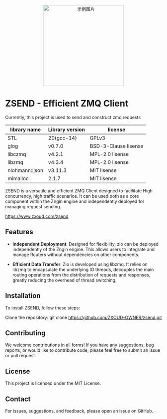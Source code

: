 <p align="center">
    <img src="https://github.com/yushou-cell/zsend/assets/59219725/d1b4c06e-2894-4989-8445-3537242b41c4" width="260" alt="示例图片">
</p>

# ZSEND - Efficient ZMQ Client

Currently, this project is used to send and construct zmq requests

|library name|Library version|license|
|---|---|---|
|STL|20(gcc-14)|GPLv3|
|glog|v0.7.0|BSD-3-Clause lisense|
|libczmq|v4.2.1|MPL-2.0 lisense|
|libzmq|v4.3.4|MPL-2.0 lisense|
|nlohmann::json|v3.11.3|MIT lisense|
|mimalloc|2.1.7|MIT lisense|

ZSEND is a versatile and efficient ZMQ Client designed to facilitate High concurrency, high traffic scenarios. It can be used both as a core component within the Zngin engine and independently deployed for managing request sending.

https://www.zxoud.com/zsend

## Features

- **Independent Deployment**: Designed for flexibility, zio can be deployed independently of the Zngin engine. This allows users to integrate and manage Routers without dependencies on other components.

- **Efficient Data Transfer**: Zio is developed using libzmq. It relies on libzmq to encapsulate the underlying IO threads, decouples the main routing operations from the distribution of requests and responses, greatly reducing the overhead of thread switching.

## Installation
To install ZSEND, follow these steps:

Clone the repository:
git clone https://github.com/ZXOUD-OWNER/zsend.git
## Contributing
We welcome contributions in all forms! If you have any suggestions, bug reports, or would like to contribute code, please feel free to submit an issue or pull request.

## License
This project is licensed under the MIT License.

## Contact
For issues, suggestions, and feedback, please open an issue on GitHub.
